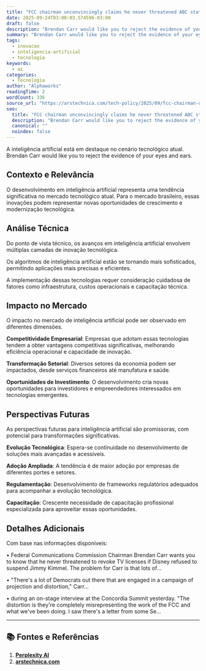 ```yaml
---
title: "FCC chairman unconvincingly claims he never threatened ABC station licenses"
date: 2025-09-24T03:00:03.574596-03:00
draft: false
description: "Brendan Carr would like you to reject the evidence of your eyes and ears."
summary: "Brendan Carr would like you to reject the evidence of your eyes and ears."
tags:
  - inovacao
  - inteligencia-artificial
  - tecnologia
keywords:
  - ai
categories:
  - Tecnologia
author: "Alphaworks"
readingTime: 2
wordCount: 336
source_url: "https://arstechnica.com/tech-policy/2025/09/fcc-chairman-unconvincingly-claims-he-never-threatened-abc-station-licenses/"
seo:
  title: "FCC chairman unconvincingly claims he never threatened ABC station licenses"
  description: "Brendan Carr would like you to reject the evidence of your eyes and ears."
  canonical: ""
  noindex: false
---
```


A inteligência artificial está em destaque no cenário tecnológico atual. Brendan Carr would like you to reject the evidence of your eyes and ears.

## Contexto e Relevância

O desenvolvimento em inteligência artificial representa uma tendência significativa no mercado tecnológico atual. Para o mercado brasileiro, essas inovações podem representar novas oportunidades de crescimento e modernização tecnológica.
## Análise Técnica

Do ponto de vista técnico, os avanços em inteligência artificial envolvem múltiplas camadas de inovação tecnológica.

Os algoritmos de inteligência artificial estão se tornando mais sofisticados, permitindo aplicações mais precisas e eficientes. 

A implementação dessas tecnologias requer consideração cuidadosa de fatores como infraestrutura, custos operacionais e capacitação técnica.
## Impacto no Mercado

O impacto no mercado de inteligência artificial pode ser observado em diferentes dimensões.

**Competitividade Empresarial**: Empresas que adotam essas tecnologias tendem a obter vantagens competitivas significativas, melhorando eficiência operacional e capacidade de inovação.

**Transformação Setorial**: Diversos setores da economia podem ser impactados, desde serviços financeiros até manufatura e saúde.

**Oportunidades de Investimento**: O desenvolvimento cria novas oportunidades para investidores e empreendedores interessados em tecnologias emergentes.


## Perspectivas Futuras

As perspectivas futuras para inteligência artificial são promissoras, com potencial para transformações significativas.

**Evolução Tecnológica**: Espera-se continuidade no desenvolvimento de soluções mais avançadas e acessíveis.

**Adoção Ampliada**: A tendência é de maior adoção por empresas de diferentes portes e setores.

**Regulamentação**: Desenvolvimento de frameworks regulatórios adequados para acompanhar a evolução tecnológica.

**Capacitação**: Crescente necessidade de capacitação profissional especializada para aproveitar essas oportunidades.
## Detalhes Adicionais

Com base nas informações disponíveis:

• Federal Communications Commission Chairman Brendan Carr wants you to know that he never threatened to revoke TV licenses if Disney refused to suspend Jimmy Kimmel. The problem for Carr is that lots of...

• "There's a lot of Democrats out there that are engaged in a campaign of projection and distortion," Carr...

• during an on-stage interview at the Concordia Summit yesterday. "The distortion is they're completely misrepresenting the work of the FCC and what we've been doing. I saw there's a letter from some Se...



---

## 📚 Fontes e Referências

1. **[Perplexity AI](https://www.perplexity.ai/)**
2. **[arstechnica.com](https://arstechnica.com/tech-policy/2025/09/fcc-chairman-unconvincingly-claims-he-never-threatened-abc-station-licenses/)**
